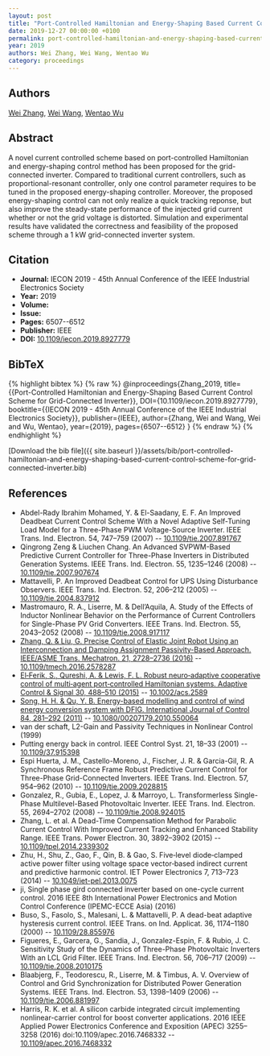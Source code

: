 ```yaml
---
layout: post
title: "Port-Controlled Hamiltonian and Energy-Shaping Based Current Control Scheme for Grid-Connected Inverter"
date: 2019-12-27 00:00:00 +0100
permalink: port-controlled-hamiltonian-and-energy-shaping-based-current-control-scheme-for-grid-connected-inverter
year: 2019
authors: Wei Zhang, Wei Wang, Wentao Wu
category: proceedings
---
```

 
## Authors
[Wei Zhang](authors/wei-zhang), [Wei Wang](authors/wei-wang), [Wentao Wu](authors/wentao-wu)
 
## Abstract
A novel current controlled scheme based on port-controlled Hamiltonian and energy-shaping control method has been proposed for the grid-connected inverter. Compared to traditional current controllers, such as proportional-resonant controller, only one control parameter requires to be tuned in the proposed energy-shaping controller. Moreover, the proposed energy-shaping control can not only realize a quick tracking reponse, but also improve the steady-state performance of the injected grid current whether or not the grid voltage is distorted. Simulation and experimental results have validated the correctness and feasibility of the proposed scheme through a 1 kW grid-connected inverter system.
 
## Citation
- **Journal:** IECON 2019 - 45th Annual Conference of the IEEE Industrial Electronics Society
- **Year:** 2019
- **Volume:** 
- **Issue:** 
- **Pages:** 6507--6512
- **Publisher:** IEEE
- **DOI:** [10.1109/iecon.2019.8927779](https://doi.org/10.1109/iecon.2019.8927779)
 
## BibTeX
{% highlight bibtex %}
{% raw %}
@inproceedings{Zhang_2019,
  title={{Port-Controlled Hamiltonian and Energy-Shaping Based Current Control Scheme for Grid-Connected Inverter}},
  DOI={10.1109/iecon.2019.8927779},
  booktitle={{IECON 2019 - 45th Annual Conference of the IEEE Industrial Electronics Society}},
  publisher={IEEE},
  author={Zhang, Wei and Wang, Wei and Wu, Wentao},
  year={2019},
  pages={6507--6512}
}
{% endraw %}
{% endhighlight %}
 
[Download the bib file]({{ site.baseurl }}/assets/bib/port-controlled-hamiltonian-and-energy-shaping-based-current-control-scheme-for-grid-connected-inverter.bib)
 
## References
- Abdel-Rady Ibrahim Mohamed, Y. & El-Saadany, E. F. An Improved Deadbeat Current Control Scheme With a Novel Adaptive Self-Tuning Load Model for a Three-Phase PWM Voltage-Source Inverter. IEEE Trans. Ind. Electron. 54, 747–759 (2007) -- [10.1109/tie.2007.891767](https://doi.org/10.1109/tie.2007.891767)
- Qingrong Zeng & Liuchen Chang. An Advanced SVPWM-Based Predictive Current Controller for Three-Phase Inverters in Distributed Generation Systems. IEEE Trans. Ind. Electron. 55, 1235–1246 (2008) -- [10.1109/tie.2007.907674](https://doi.org/10.1109/tie.2007.907674)
- Mattavelli, P. An Improved Deadbeat Control for UPS Using Disturbance Observers. IEEE Trans. Ind. Electron. 52, 206–212 (2005) -- [10.1109/tie.2004.837912](https://doi.org/10.1109/tie.2004.837912)
- Mastromauro, R. A., Liserre, M. & Dell’Aquila, A. Study of the Effects of Inductor Nonlinear Behavior on the Performance of Current Controllers for Single-Phase PV Grid Converters. IEEE Trans. Ind. Electron. 55, 2043–2052 (2008) -- [10.1109/tie.2008.917117](https://doi.org/10.1109/tie.2008.917117)
- [Zhang, Q. & Liu, G. Precise Control of Elastic Joint Robot Using an Interconnection and Damping Assignment Passivity-Based Approach. IEEE/ASME Trans. Mechatron. 21, 2728–2736 (2016)](precise-control-of-elastic-joint-robot-using-an-interconnection-and-damping-assignment-passivity-based-approach) -- [10.1109/tmech.2016.2578287](https://doi.org/10.1109/tmech.2016.2578287)
- [El‐Ferik, S., Qureshi, A. & Lewis, F. L. Robust neuro‐adaptive cooperative control of multi‐agent port‐controlled Hamiltonian systems. Adaptive Control &amp; Signal 30, 488–510 (2015)](robust-neuro-adaptive-cooperative-control-of-multi-agent-port-controlled-hamiltonian-systems) -- [10.1002/acs.2589](https://doi.org/10.1002/acs.2589)
- [Song, H. H. & Qu, Y. B. Energy-based modelling and control of wind energy conversion system with DFIG. International Journal of Control 84, 281–292 (2011)](energy-based-modelling-and-control-of-wind-energy-conversion-system-with-dfig) -- [10.1080/00207179.2010.550064](https://doi.org/10.1080/00207179.2010.550064)
- van der schaft, L2-Gain and Passivity Techniques in Nonlinear Control (1999)
- Putting energy back in control. IEEE Control Syst. 21, 18–33 (2001) -- [10.1109/37.915398](https://doi.org/10.1109/37.915398)
- Espi Huerta, J. M., Castello-Moreno, J., Fischer, J. R. & Garcia-Gil, R. A Synchronous Reference Frame Robust Predictive Current Control for Three-Phase Grid-Connected Inverters. IEEE Trans. Ind. Electron. 57, 954–962 (2010) -- [10.1109/tie.2009.2028815](https://doi.org/10.1109/tie.2009.2028815)
- Gonzalez, R., Gubia, E., Lopez, J. & Marroyo, L. Transformerless Single-Phase Multilevel-Based Photovoltaic Inverter. IEEE Trans. Ind. Electron. 55, 2694–2702 (2008) -- [10.1109/tie.2008.924015](https://doi.org/10.1109/tie.2008.924015)
- Zhang, L. et al. A Dead-Time Compensation Method for Parabolic Current Control With Improved Current Tracking and Enhanced Stability Range. IEEE Trans. Power Electron. 30, 3892–3902 (2015) -- [10.1109/tpel.2014.2339302](https://doi.org/10.1109/tpel.2014.2339302)
- Zhu, H., Shu, Z., Gao, F., Qin, B. & Gao, S. Five‐level diode‐clamped active power filter using voltage space vector‐based indirect current and predictive harmonic control. IET Power Electronics 7, 713–723 (2014) -- [10.1049/iet-pel.2013.0075](https://doi.org/10.1049/iet-pel.2013.0075)
- ji, Single phase gird connected inverter based on one-cycle current control. 2016 IEEE 8th International Power Electronics and Motion Control Conference (IPEMC-ECCE Asia) (2016)
- Buso, S., Fasolo, S., Malesani, L. & Mattavelli, P. A dead-beat adaptive hysteresis current control. IEEE Trans. on Ind. Applicat. 36, 1174–1180 (2000) -- [10.1109/28.855976](https://doi.org/10.1109/28.855976)
- Figueres, E., Garcera, G., Sandia, J., Gonzalez-Espin, F. & Rubio, J. C. Sensitivity Study of the Dynamics of Three-Phase Photovoltaic Inverters With an LCL Grid Filter. IEEE Trans. Ind. Electron. 56, 706–717 (2009) -- [10.1109/tie.2008.2010175](https://doi.org/10.1109/tie.2008.2010175)
- Blaabjerg, F., Teodorescu, R., Liserre, M. & Timbus, A. V. Overview of Control and Grid Synchronization for Distributed Power Generation Systems. IEEE Trans. Ind. Electron. 53, 1398–1409 (2006) -- [10.1109/tie.2006.881997](https://doi.org/10.1109/tie.2006.881997)
- Harris, R. K. et al. A silicon carbide integrated circuit implementing nonlinear-carrier control for boost converter applications. 2016 IEEE Applied Power Electronics Conference and Exposition (APEC) 3255–3258 (2016) doi:10.1109/apec.2016.7468332 -- [10.1109/apec.2016.7468332](https://doi.org/10.1109/apec.2016.7468332)

